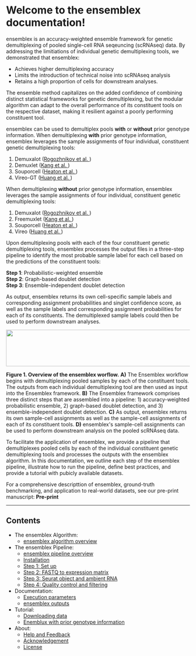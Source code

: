 # Welcome to the ensemblex documentation!
ensemblex is an accuracy-weighted ensemble framework for genetic demultiplexing of pooled single-cell RNA seqeuncing (scRNAseq) data. By addressing the limitiations of individual genetic demultiplexing tools, we demonstrated that ensemblex:

- Achieves higher demultiplexing accuracy
- Limits the introduction of technical noise into scRNAseq analysis 
- Retains a high proportion of cells for downstream analyses. 

The ensemble method capitalizes on the added confidence of combining distinct statistical frameworks for genetic demultiplexing, but the modular algorithm can adapt to the overall performance of its constituent tools on the respective dataset, making it resilient against a poorly performing constituent tool. 

ensemblex can be used to demultiplex pools **with** or **without** prior genotype information. When demultiplexing **with** prior genotype information, ensemblex leverages the sample assignments of four individual, constituent genetic demultiplexing tools:

1. Demuxalot ([Rogozhnikov et al. ](https://www.biorxiv.org/content/10.1101/2021.05.22.443646v2.abstract))
2. Demuxlet ([Kang et al. ](https://www.nature.com/articles/nbt.4042))
3. Souporcell ([Heaton et al. ](https://www.nature.com/articles/s41592-020-0820-1))
4. Vireo-GT ([Huang et al. ](https://link.springer.com/article/10.1186/s13059-019-1865-2))

When demultiplexing **without** prior genotype information, ensemblex leverages the sample assignments of four individual, constituent genetic demultiplexing tools:

1. Demuxalot ([Rogozhnikov et al. ](https://www.biorxiv.org/content/10.1101/2021.05.22.443646v2.abstract))
2. Freemuxlet ([Kang et al. ](https://www.nature.com/articles/nbt.4042))
3. Souporcell ([Heaton et al. ](https://www.nature.com/articles/s41592-020-0820-1))
4. Vireo ([Huang et al. ](https://link.springer.com/article/10.1186/s13059-019-1865-2))

Upon demultiplexing pools with each of the four constituent genetic demultiplexing tools, ensemblex processes the output files in a three-step pipeline to identify the most probable sample label for each cell based on the predictions of the constituent tools:

**Step 1**: Probabilistic-weighted ensemble <br />
**Step 2**: Graph-based doublet detection <br />
**Step 3**: Ensemble-independent doublet detection <br />

As output, ensemblex returns its own cell-specific sample labels and corresponding assignment probabilities and singlet confidence score, as well as the sample labels and corresponding assignment probabilities for each of its constituents. The demultiplexed sample labels could then be used to perform downstream analyses.

 <p align="center">
 <img src="https://github.com/neurobioinfo/ensemblex/assets/97498007/d4161be8-8bc6-4c08-af60-4ee3f486e940" width="650" height="100">
 </p>

**Figure 1. Overview of the ensemblex worflow.** **A)** The Ensemblex workflow begins with demultiplexing pooled samples by each of the constituent tools. The outputs from each individual demultiplexing tool are then used as input into the Ensemblex framework.  **B)** The Ensemblex framework comprises three distinct steps that are assembled into a pipeline: 1) accuracy-weighted probabilistic ensemble, 2) graph-based doublet detection, and 3) ensemble-independent doublet detection.  **C)** As output, ensemblex returns its own sample-cell assignments as well as the sample-cell assignments of each of its constituent tools.  **D)** ensemblex's sample-cell assignments can be used to perform downstream analysis on the pooled scRNAseq data. 

To facilitate the application of ensemblex, we provide a pipeline that demultiplexes pooled cells by each of the individual constituent genetic demultiplexing tools and processes the outputs with the ensemblex algorithm. In this documentation, we outline each step of the ensemblex pipeline, illustrate how to run the pipeline, define best practices, and provide a tutorial with pubicly available datasets. 

For a comprehensive descripttion of ensemblex, ground-truth benchmarking, and application to real-world datasets, see our pre-print manuscript: **Pre-print**

 - - - -

## Contents
- The ensemblex Algorithm:
    - [ensemblex algorithm overview](overview.md)
- The ensemblex Pipeline:
    - [ensemblex pipeline overview](overview_pipeline.md)
    - [Installation](installation.md)
    - [Step 1: Set up](Step0.md)
    - [Step 2: FASTQ to expression matrix](Step1.md)
    - [Step 3: Seurat object and ambient RNA](Step2.md)
    - [Step 4: Quality control and filtering](Step3.md)
- Documentation:    
    - [Execution parameters](reference.md) 
    - [ensemblex outputs](outputs.md) 
- Tutorial:
    - [Downloading data](midbrain_download.md)
    - [Enemblux with prior genotype information](Dataset1.md)            
- About:
    - [Help and Feedback](contributing.md)
    - [Acknowledgement](Acknowledgement.md)
    - [License](LICENSE.md)